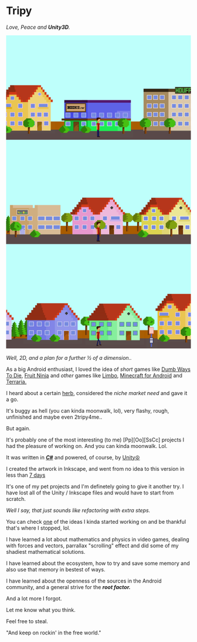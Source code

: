 # Tripy

_Love, Peace and **Unity3D**._

![img](https://github.com/KayserSoze42/Tripy/blob/main/b.png?raw=true)

_Well, 2D, and a plan for a further ½ of a dimension.._

As a big Android enthusiast, I loved the idea of _short_ games like [Dumb Ways To Die](https://www.dumbwaystodie.com/), [Fruit Ninja](https://www.halfbrick.com/games/fruit-ninja) and _other_ games like [Limbo](https://playdead.com/games/limbo/), [Minecraft for Android](https://www.minecraft.net/en-us/store/minecraft-android) and [Terraria.](https://terraria.org/)

I heard about a certain [herb](https://www.southparkstudios.com/episodes/x5mqiz/south-park-medicinal-fried-chicken-season-14-ep-3), considered the _niche market need_ and gave it a go.

It's buggy as hell (you can kinda moonwalk, lol), very flashy, rough, unfinished and maybe even 2tripy4me..

But again.

It's probably one of the most interesting (to me) [Pp][Oo][SsCc] projects I had the pleasure of working on. And you can kinda moonwalk. Lol.

It was written in [_**C#**_](https://en.wikipedia.org/wiki/C%E2%99%AF_(musical_note)) and powered, of course, by [Unity☮](https://unity.com/)

I created the artwork in Inkscape, and went from no idea to this version in less than [7 days](https://www.csfd.cz/film/43514-kruh/prehled/)

It's one of my pet projects and I'm definetely going to give it another try. I have lost all of the Unity / Inkscape files and would have to start from scratch.

_Well I say, that just sounds like refactoring with extra steps._

You can check [one](https://github.com/KayserSoze42/Tripy/tree/main/flight_of_the_ufo) of the ideas I kinda started working on and be thankful that's where I stopped, lol.

I have learned a lot about mathematics and physics in video games, dealing with forces and vectors, parrallax "scrolling" effect and did some of my shadiest mathematical solutions.

I have learned about the ecosystem, how to try and save some memory and also use that memory in bestest of ways. 

I have learned about the openness of the sources in the Android community, and a general strive for the _**root factor.**_

And a lot more I forgot.

Let me know what you think. 

Feel free to steal.

"And keep on rockin' in the free world."

